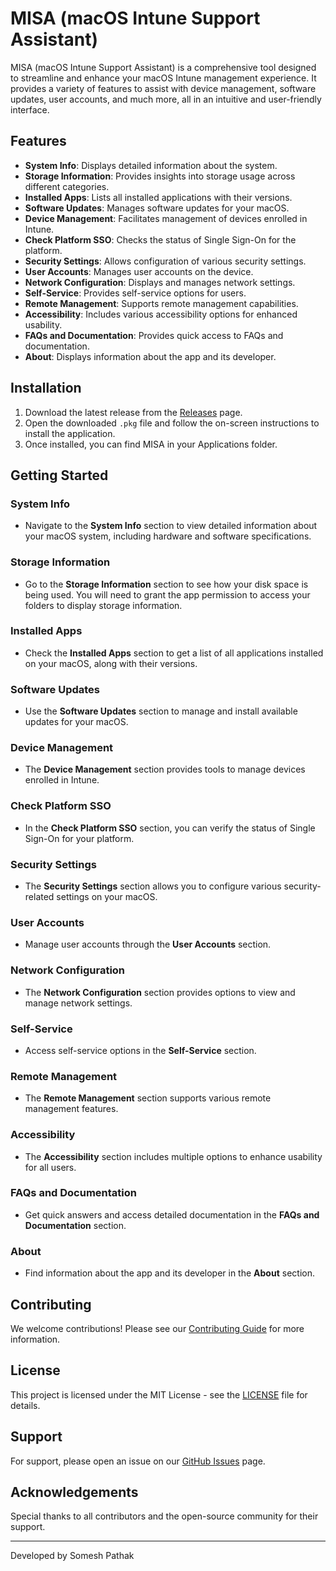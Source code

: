 # MISA (macOS Intune Support Assistant)

MISA (macOS Intune Support Assistant) is a comprehensive tool designed to streamline and enhance your macOS Intune management experience. It provides a variety of features to assist with device management, software updates, user accounts, and much more, all in an intuitive and user-friendly interface.

## Features

- **System Info**: Displays detailed information about the system.
- **Storage Information**: Provides insights into storage usage across different categories.
- **Installed Apps**: Lists all installed applications with their versions.
- **Software Updates**: Manages software updates for your macOS.
- **Device Management**: Facilitates management of devices enrolled in Intune.
- **Check Platform SSO**: Checks the status of Single Sign-On for the platform.
- **Security Settings**: Allows configuration of various security settings.
- **User Accounts**: Manages user accounts on the device.
- **Network Configuration**: Displays and manages network settings.
- **Self-Service**: Provides self-service options for users.
- **Remote Management**: Supports remote management capabilities.
- **Accessibility**: Includes various accessibility options for enhanced usability.
- **FAQs and Documentation**: Provides quick access to FAQs and documentation.
- **About**: Displays information about the app and its developer.

## Installation

1. Download the latest release from the [Releases](https://github.com/your-repo/MISA/releases) page.
2. Open the downloaded `.pkg` file and follow the on-screen instructions to install the application.
3. Once installed, you can find MISA in your Applications folder.

## Getting Started

### System Info

- Navigate to the **System Info** section to view detailed information about your macOS system, including hardware and software specifications.

### Storage Information

- Go to the **Storage Information** section to see how your disk space is being used. You will need to grant the app permission to access your folders to display storage information.

### Installed Apps

- Check the **Installed Apps** section to get a list of all applications installed on your macOS, along with their versions.

### Software Updates

- Use the **Software Updates** section to manage and install available updates for your macOS.

### Device Management

- The **Device Management** section provides tools to manage devices enrolled in Intune.

### Check Platform SSO

- In the **Check Platform SSO** section, you can verify the status of Single Sign-On for your platform.

### Security Settings

- The **Security Settings** section allows you to configure various security-related settings on your macOS.

### User Accounts

- Manage user accounts through the **User Accounts** section.

### Network Configuration

- The **Network Configuration** section provides options to view and manage network settings.

### Self-Service

- Access self-service options in the **Self-Service** section.

### Remote Management

- The **Remote Management** section supports various remote management features.

### Accessibility

- The **Accessibility** section includes multiple options to enhance usability for all users.

### FAQs and Documentation

- Get quick answers and access detailed documentation in the **FAQs and Documentation** section.

### About

- Find information about the app and its developer in the **About** section.

## Contributing

We welcome contributions! Please see our [Contributing Guide](CONTRIBUTING.md) for more information.

## License

This project is licensed under the MIT License - see the [LICENSE](LICENSE) file for details.

## Support

For support, please open an issue on our [GitHub Issues](https://github.com/your-repo/MISA/issues) page.

## Acknowledgements

Special thanks to all contributors and the open-source community for their support.

---

Developed by Somesh Pathak

